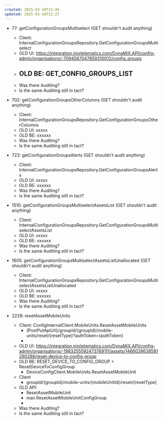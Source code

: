 ```yaml
---
created: 2025-03-10T11:49
updated: 2025-03-10T12:27
---
```

- 77:  getConfigurationGroupsMultiselect (GET shouldn't audit anything)
   - Client: InternalConfigurationGroupsRepository.GetConfigurationGroupsMultiselect
   - OLD UI: https://integration.mixtelematics.com/DynaMiX.API/config-admin/organisations/-7094567047859310012/config_groups
   - OLD BE: GET_CONFIG_GROUPS_LIST
	   - 
   - Was there Auditing?
   - Is the same Auditing still in tact?

- 702:  getConfigurationGroupsOtherColumns (GET shouldn't audit anything)
   - Client: InternalConfigurationGroupsRepository.GetConfigurationGroupsOtherColumns
   - OLD UI: xxxxx
   - OLD BE: xxxxxx
   - Was there Auditing?
   - Is the same Auditing still in tact?

- 723:  getConfigurationGroupsAlerts (GET shouldn't audit anything)
   - Client: InternalConfigurationGroupsRepository.GetConfigurationGroupsAlerts
   - OLD UI: xxxxx
   - OLD BE: xxxxxx
   - Was there Auditing?
   - Is the same Auditing still in tact?

- 1510: getConfigurationGroupsMultiselectAssetsList (GET shouldn't audit anything)
   - Client: InternalConfigurationGroupsRepository.GetConfigurationGroupsMultiselectAssetsList
   - OLD UI: xxxxx
   - OLD BE: xxxxxx
   - Was there Auditing?
   - Is the same Auditing still in tact?

- 1605: getConfigurationGroupsMultiselectAssetsListUnallocated (GET shouldn't audit anything)
   - Client: InternalConfigurationGroupsRepository.GetConfigurationGroupsMultiselectAssetsListUnallocated
   - OLD UI: xxxxx
   - OLD BE: xxxxxx
   - Was there Auditing?
   - Is the same Auditing still in tact?

- 2228: resetAssetMobileUnits
	- Client: ConfigInternalClient.MobileUnits.ResetAssetMobileUnits
		- {PostPutApiUrl}/groupId/{groupId}/mobile-units/reset/{resetType}?authToken={authToken}
		- 
	- OLD UI: https://integration.mixtelematics.com/DynaMiX.API/config-admin/organisations/-1983255592473789111/assets/1466026638581260288/reset-device-to-config-group
	- OLD BE: RESET_DEVICE_TO_CONFIG_GROUP > ResetDeviceToConfigGroup
		- DeviceConfigClient.MobileUnits.ResetAssetMobileUnit
	- Client
		- groupId/{groupId}/mobile-units/{mobileUnitId}/reset/{resetType}
	- OLD API:
		- ResetAssetMobileUnit
		- man.ResetAssetMobileUnitConfigGroup
		- 
   - Was there Auditing?
   - Is the same Auditing still in tact?
